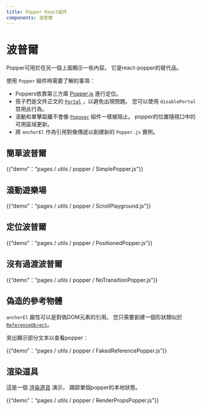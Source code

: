 ```yaml
---
title: Popper React組件
components: 波普爾
---
```

# 波普爾

<p class="description">Popper可用於在另一個上面顯示一些內容。 它是react-popper的替代品。</p>

使用 `Popper` 組件時需要了解的事項：

- Poppers依靠第三方庫 [Popper.js](https://github.com/FezVrasta/popper.js) 進行定位。
- 孩子們是文件正文的 [`Portal`](/utils/portal/) ，以避免出現問題。 您可以使用 `disablePortal`禁用此行為。
- 滾動和單擊距離不會像 [`Popover`](/utils/popover/) 組件一樣被阻止。 popper的位置隨視口中的可用區域更新。
- 將 `anchorEl` 作為引用對像傳遞以創建新的 `Popper.js` 實例。

## 簡單波普爾

{{“demo”：“pages / utils / popper / SimplePopper.js”}}

## 滾動遊樂場

{{“demo”：“pages / utils / popper / ScrollPlayground.js”}}

## 定位波普爾

{{“demo”：“pages / utils / popper / PositionedPopper.js”}}

## 沒有過渡波普爾

{{“demo”：“pages / utils / popper / NoTransitionPopper.js”}}

## 偽造的參考物體

`anchorEl` 屬性可以是對偽DOM元素的引用。 您只需要創建一個形狀類似於 [`ReferenceObject`](https://github.com/FezVrasta/popper.js/blob/0642ce0ddeffe3c7c033a412d4d60ce7ec8193c3/packages/popper/index.d.ts#L118-L123)。

突出顯示部分文本以查看popper：

{{“demo”：“pages / utils / popper / FakedReferencePopper.js”}}

## 渲染道具

這是一個 [渲染道具](https://reactjs.org/docs/render-props.html) 演示， 跟踪單個popper的本地狀態。

{{“demo”：“pages / utils / popper / RenderPropsPopper.js”}}